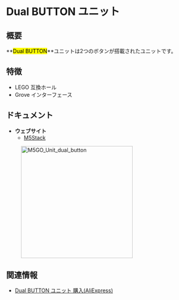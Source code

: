# Dual BUTTON ユニット

## 概要

**<mark>Dual BUTTON</mark>**ユニットは2つのボタンが搭載されたユニットです。

## 特徴

- LEGO 互換ホール
- Grove インターフェース

## ドキュメント

- **ウェブサイト**
  - [M5Stack](https://www.m5stack.com)

<figure>
    <img src="assets/img/product_pics/units/M5GO_Unit_dual_button.jpg" alt="M5GO_Unit_dual_button" width="300px" height="300px">
</figure>

## 関連情報

- [Dual BUTTON ユニット 購入(AliExpress)](https://www.aliexpress.com/store/product/M5Stack-M5GO-ESP32-Micropython/3226069_32923126250.html)